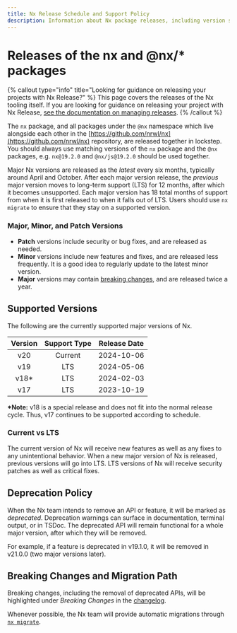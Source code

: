 ```yaml
---
title: Nx Release Schedule and Support Policy
description: Information about Nx package releases, including version support timelines, LTS policy, and deprecation guidelines for the nx and @nx/* packages.
---
```


# Releases of the nx and @nx/\* packages

{% callout type="info" title="Looking for guidance on releasing your projects with Nx Release?" %}
This page covers the releases of the Nx tooling itself. If you are looking for guidance on releasing your project with Nx Release, [see the documentation on managing releases](/features/manage-releases).
{% /callout %}

The `nx` package, and all packages under the `@nx` namespace which live alongside each other in the [https://github.com/nrwl/nx](https://github.com/nrwl/nx) repository, are released together in lockstep. You should always use matching versions of the `nx` package and the `@nx` packages, e.g. `nx@19.2.0` and `@nx/js@19.2.0` should be used together.

Major Nx versions are released as the _latest_ every six months, typically around April and October.
After each major version release, the _previous_ major version moves to long-term support (LTS) for 12 months, after
which it becomes unsupported.
Each major version has 18 total months of support from when it is first released to when it falls out of LTS. Users
should use `nx migrate` to ensure that they stay on a supported version.

### Major, Minor, and Patch Versions

- **Patch** versions include security or bug fixes, and are released as needed.
- **Minor** versions include new features and fixes, and are released less frequently. It is a good idea to regularly
  update to the latest minor version.
- **Major** versions may contain [breaking changes](#breaking-changes-and-migration-path), and are released twice a
  year.

## Supported Versions

The following are the currently supported major versions of Nx.

| Version | Support Type | Release Date |
| :-----: | :----------: | :----------: |
|   v20   |   Current    |  2024-10-06  |
|   v19   |     LTS      |  2024-05-06  |
|  v18\*  |     LTS      |  2024-02-03  |
|   v17   |     LTS      |  2023-10-19  |

**\*Note:** v18 is a special release and does not fit into the normal release cycle. Thus, v17 continues to be supported
according to schedule.

### Current vs LTS

The current version of Nx will receive new features as well as any fixes to any unintentional behavior.
When a new major version of Nx is released, previous versions will go into LTS.
LTS versions of Nx will receive security patches as well as critical fixes.

## Deprecation Policy

When the Nx team intends to remove an API or feature, it will be marked as _deprecated_. Deprecation warnings can
surface in documentation, terminal output, or in TSDoc. The deprecated API will remain
functional for a whole major version, after which they will be removed.

For example, if a feature is deprecated in v19.1.0, it will be removed in v21.0.0 (two major versions later).

## Breaking Changes and Migration Path

Breaking changes, including the removal of deprecated APIs, will be highlighted under _Breaking Changes_ in
the [changelog](/changelog).

Whenever possible, the Nx team will provide automatic migrations
through [`nx migrate`](/nx-api/nx/documents/migrate#migrate).
